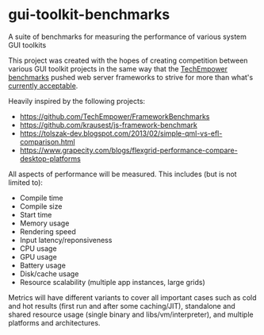 # gui-toolkit-benchmarks
A suite of benchmarks for measuring the performance of various system GUI toolkits

This project was created with the hopes of creating competition between various GUI toolkit projects in the same way that the [TechEmpower benchmarks](https://github.com/TechEmpower/FrameworkBenchmarks) pushed web server frameworks to strive for more than what's [currently acceptable](https://en.wikipedia.org/wiki/Wirth%27s_law).

Heavily inspired by the following projects:

- https://github.com/TechEmpower/FrameworkBenchmarks
- https://github.com/krausest/js-framework-benchmark
- https://tolszak-dev.blogspot.com/2013/02/simple-qml-vs-efl-comparison.html
- https://www.grapecity.com/blogs/flexgrid-performance-compare-desktop-platforms

All aspects of performance will be measured. This includes (but is not limited to):

- Compile time
- Compile size
- Start time
- Memory usage
- Rendering speed
- Input latency/reponsiveness
- CPU usage
- GPU usage
- Battery usage
- Disk/cache usage
- Resource scalability (multiple app instances, large grids)

Metrics will have different variants to cover all important cases such as cold and hot results (first run and after some caching/JIT), standalone and shared resource usage (single binary and libs/vm/interpreter), and multiple platforms and architectures.
